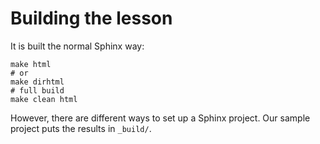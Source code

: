 # Building the lesson

It is built the normal Sphinx way:

```
make html
# or
make dirhtml
# full build
make clean html
```

However, there are different ways to set up a Sphinx project.  Our
sample project puts the results in `_build/`.
